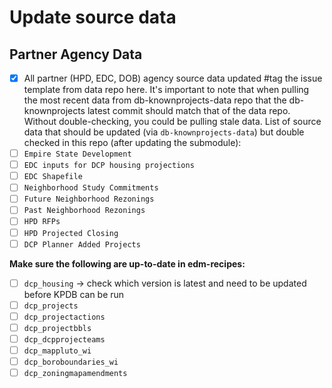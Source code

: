 # Update source data

## Partner Agency Data

- [x] All partner (HPD, EDC, DOB) agency source data updated #tag the issue template from data repo here. It's important to note that when pulling the most recent data from db-knownprojects-data repo that the db-knownprojects latest commit should match that of the data repo. Without double-checking, you could be pulling stale data. List of source data that should be updated (via `db-knownprojects-data`) but double checked in this repo (after updating the submodule):
- [ ] `Empire State Development`
- [ ] `EDC inputs for DCP housing projections`
- [ ] `EDC Shapefile`
- [ ] `Neighborhood Study Commitments`
- [ ] `Future Neighborhood Rezonings`
- [ ] `Past Neighborhood Rezonings`
- [ ] `HPD RFPs`
- [ ] `HPD Projected Closing`
- [ ] `DCP Planner Added Projects`

**Make sure the following are up-to-date in edm-recipes:**

- [ ]  `dcp_housing` -> check which version is latest and need to be updated before KPDB can be run
- [ ]  `dcp_projects`
- [ ]  `dcp_projectactions`
- [ ]  `dcp_projectbbls`
- [ ]  `dcp_dcpprojecteams`
- [ ]  `dcp_mappluto_wi`
- [ ]  `dcp_boroboundaries_wi`
- [ ]  `dcp_zoningmapamendments`
